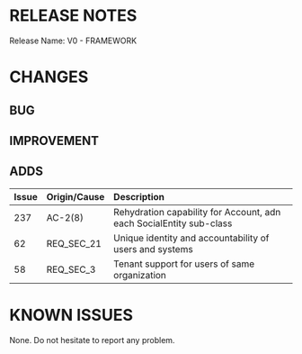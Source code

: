 # RELEASE NOTES

Release Name: V0 - FRAMEWORK

# CHANGES
## BUG

## IMPROVEMENT

## ADDS
| Issue | Origin/Cause | Description                                                         |
|:------|:-------------|:--------------------------------------------------------------------|
| 237   | AC-2(8)      | Rehydration capability for Account, adn each SocialEntity sub-class |
| 62    | REQ_SEC_21   | Unique identity and accountability of users and systems             |
| 58    | REQ_SEC_3    | Tenant support for users of same organization                       |

# KNOWN ISSUES
None. Do not hesitate to report any problem.
